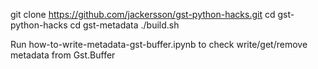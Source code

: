 git clone https://github.com/jackersson/gst-python-hacks.git
cd gst-python-hacks
cd gst-metadata
./build.sh

Run how-to-write-metadata-gst-buffer.ipynb to check write/get/remove metadata from Gst.Buffer

